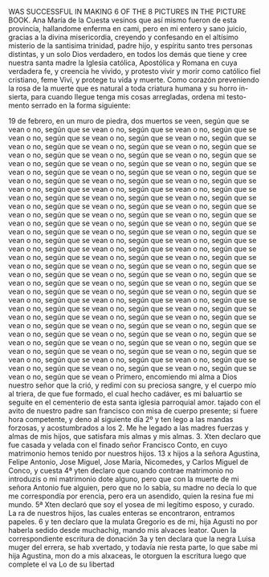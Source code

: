 WAS SUCCESSFUL IN MAKING 6 OF THE 8 PICTURES IN THE PICTURE BOOK.
Ana María de la Cuesta vesinos que así mismo fueron de esta provincia, hallandome enferma en cami, pero en mi entero y sano juicio, gracias a la divina misericordia, creyendo y confesando en el altísimo misterio de la santisima trinidad, padre
hijo, y espíritu santo tres personas distintas, y un solo Dios verdadero,
en todos los demás que tiene y cree nuestra santa madre la Iglesia
católica, Apostólica y Romana en cuya verdadera fe, y creencia he
vivido, y protesto vivir y morir como católico fiel cristiano, feme
Viví, y protege tu vida y muerte. Como corazón preveniendo la rosa de la muerte que es natural a toda criatura humana y su horro in- sierta, para cuando llegue tenga mis cosas arregladas, ordena mi testo- mento serrado en la forma siguiente:

19 de febrero, en un muro de piedra, dos muertos se veen, según que se vean o no, según que se vean o no, según que se vean o no, según que se vean o no, según que se vean o no, según que se vean o no, según que se vean o no, según que se vean o no, según que se vean o no, según que se vean o no, según que se vean o no, según que se vean o no, según que se vean o no, según que se vean o no, según que se vean o no, según que se vean o no, según que se vean o no, según que se vean o no, según que se vean o no, según que se vean o no, según que se vean o no, según que se vean o no, según que se vean o no, según que se vean o no, según que se vean o no, según que se vean o no, según que se vean o no, según que se vean o no, según que se vean o no, según que se vean o no, según que se vean o no, según que se vean o no, según que se vean o no, según que se vean o no, según que se vean o no, según que se vean o no, según que se vean o no, según que se vean o no, según que se vean o no, según que se vean o no, según que se vean o no, según que se vean o no, según que se vean o no, según que se vean o no, según que se vean o no, según que se vean o no, según que se vean o no, según que se vean o no, según que se vean o no, según que se vean o no, según que se vean o no, según que se vean o no, según que se vean o no, según que se vean o no, según que se vean o no, según que se vean o no, según que se vean o no, según que se vean o no, según que se vean o no, según que se vean o no, según que se vean o no, según que se vean o no, según que se vean o no, según que se vean o no, según que se vean o no, según que se vean o no, según que se vean o no, según que se vean o no, según que se vean o no, según que se vean o no, según que se vean o no, según que se vean o no, según que se vean o no, según que se vean o no, según que se vean o no, según que se vean o no, según que se vean o no, según que se vean o no, según que se vean o no, según que se vean o no, según que se vean o no, según que se vean o no, según que se vean o no, según que se vean o no, según que se vean o no, según que se vean o no, según que se vean o no, según que se vean o no, según que se vean o
Primero, encomiendo mi alma a Dios nuestro señor que la crió, y redimí con su preciosa sangre, y el cuerpo mío al triera, de que fue formado, el cual hecho cadáver, es mi baluartio se seguite en el cementerio de esta santa iglesia parroquial amor.
tajado con el avito de nuestro padre san francisco con misa de cuerpo presente; si fuere hora competente, y deno al siguiente día
2º y ten lego a las mandas forzosas, y acostumbrados a los
2. Me he legado a las madres fuerzas y almas de mis hijos, que satisfara mis almas y mis almas. 
3. Xten declaro que fue casada y velada con el finado señor Francisco Conto, en cuyo matrimonio hemos tenido por nuestros hijos.
13
x hijos a la señora Agustina,
Felipe Antonio, Jose Miguel,
Jose Maria, Nicomedes,
y Carlos Miguel de Conco,
y cuesta
4ª yten declaro que cuando contrae matrimonio no introduzis
o mi matrimonio dote alguno, pero que con la muerte de mi señora
Antonio fue alguien, pero que no lo sabía, su madre no decía lo que me correspondía por erencia, pero era un asendido, quien la resina fue mi mundo. 5ª Xten declaró que soy el yosea de mi legítimo esposo, y curado.
La ra de nuestros hijos, las cuales enteras se encontraron, entramos papeles. 6 y ten declaro que la mulata Gregorio es de mi, hija Agusti no por haberla sedido desde muchachig, mando mis alvaces leator.
Quen la correspondiente escritura de donación
3a y ten declara que la negra Luisa muger del errera, se hab
xvertado, y todavía nie resta parte, lo que sabe mi hija Agustina, mon
do a mis alxaceas, le otorguen la escritura luego que complete el va
Lo de su libertad